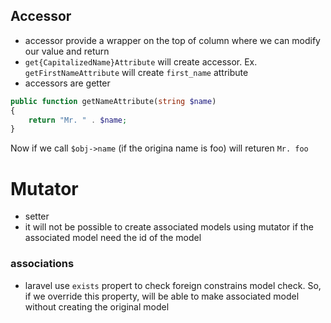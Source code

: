 ## Accessor
- accessor provide a wrapper on the top of column where we can modify our value and return
- `get{CapitalizedName}Attribute` will create accessor. Ex. `getFirstNameAttribute` will create `first_name` attribute
- accessors are getter
```php
public function getNameAttribute(string $name)
{
    return "Mr. " . $name;
}
```
Now if we call `$obj->name` (if the origina name is foo) will returen `Mr. foo`
# Mutator
- setter
- it will not be possible to create associated models using mutator if the associated model need the id of the model

### associations
- laravel use `exists` propert to check foreign constrains model check. So, if we override this property, will be able to make associated model without creating the original model